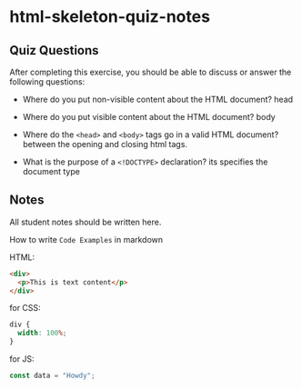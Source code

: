 # html-skeleton-quiz-notes

## Quiz Questions

After completing this exercise, you should be able to discuss or answer the following questions:

- Where do you put non-visible content about the HTML document?
head

- Where do you put visible content about the HTML document?
body

- Where do the `<head>` and `<body>` tags go in a valid HTML document?
between the opening and closing html tags.

- What is the purpose of a `<!DOCTYPE>` declaration?
its specifies the document type

## Notes

All student notes should be written here.


How to write `Code Examples` in markdown

HTML:
```html
<div>
  <p>This is text content</p>
</div>
```


for CSS:
```css
div {
  width: 100%;
}
```

for JS:
```javascript
const data = "Howdy";
```
